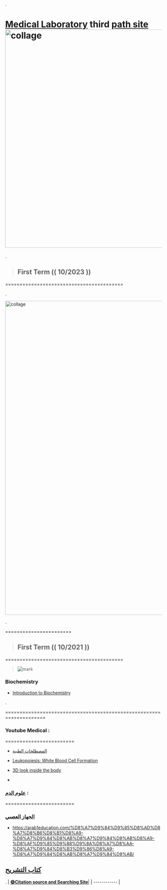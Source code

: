 
.



 # [Medical Laboratory](http://portal.auct.edu.jo/auct-web/pages/students/dashboard.xhtml) third [path site ](https://elearning.auct.edu.jo/moodle/my/)<img width="699" alt="collage" src="https://github.com/nancyalaswad90/Medical-Laboratory/assets/36210723/b80b24e0-3500-4d10-8174-8b56ad07e99d">



.


> ## First Term (( 10/2023 )) 



=========================================


.

<img width="1006" alt="collage" src="https://github.com/nancyalaswad90/Medical-Laboratory/assets/36210723/4ac9f4b6-a7e2-4609-b1d3-13415e7f63a6">


.

=======================



> ## First Term (( 10/2021 )) 



=========================================




> ![mark](https://user-images.githubusercontent.com/36210723/153414143-b4dfc030-5a27-4a18-9727-7e200562829a.png)




###  Biochemistry

- [Introduction to Biochemistry](https://github.com/nancyalaswad90/Medical-Laboratory/blob/main/4_6017067487399512639.pdf)


.


====================================================================



###  Youtube Medical  :

========================


- [المصطلحات الطبية](https://www.youtube.com/watch?v=XFWC-hQg33A&list=PLc6mXdyglTOQkyhNJol2WBO5_hHWSYSSW)


- [Leukopoiesis: White Blood Cell Formation](https://www.youtube.com/watch?v=nyKxu7Kkguo)

- [3D look inside the body](https://www.youtube.com/watch?v=Kdf1VfPBSuw)
- 






### [علوم الدم](https://arab1education.com/%D8%A7%D9%84%D9%85%D8%AD%D8%A7%D8%B6%D8%B1%D8%A9-%D8%A7%D9%84%D8%AB%D8%A7%D9%84%D8%AB%D8%A9-%D8%AF%D9%85%D9%88%D9%8A%D8%A7%D8%AA-%D8%A7%D9%84%D8%B3%D9%86%D8%A9-%D8%A7%D9%84%D8%AB%D8%A7%D9%84%D8%AB/) :

========================


### [الجهاز العصبي ](https://arab1education.com/4-%d9%85%d9%84%d9%81%d8%a7%d8%aa-%d9%87%d8%a7%d9%85%d8%a9-%d8%aa%d8%b4%d8%b1%d8%ad-%d8%a7%d9%84%d8%ac%d9%87%d8%a7%d8%b2-%d8%a7%d9%84%d8%b9%d8%b5%d8%a8%d9%8a-%d8%b9%d9%84%d9%88%d9%85-%d8%a8%d9%83%d8%a7/)



- https://arab1education.com/%D8%A7%D9%84%D9%85%D8%AD%D8%A7%D8%B6%D8%B1%D8%A9-%D8%A7%D9%84%D8%AB%D8%A7%D9%84%D8%AB%D8%A9-%D8%AF%D9%85%D9%88%D9%8A%D8%A7%D8%AA-%D8%A7%D9%84%D8%B3%D9%86%D8%A9-%D8%A7%D9%84%D8%AB%D8%A7%D9%84%D8%AB/



## [كتاب التشريح ](https://drive.google.com/file/d/1K5DoT9llQHqCzvnB9AFjth9nVO9BApTg/view)




.
| **[😄Citation source and Searching Site](https://github.com/nancyalaswad90/Searching-Site-/blob/main/README.md)**|
 | ------------ | 
